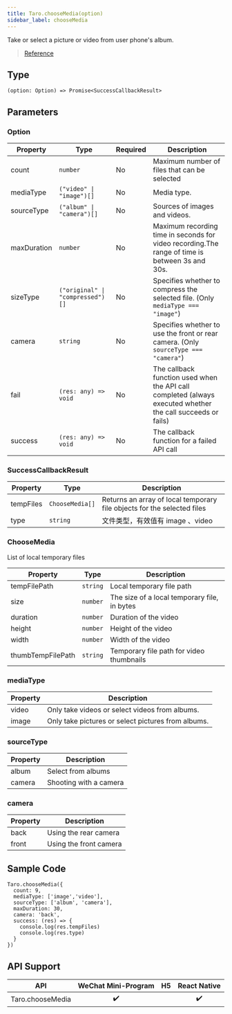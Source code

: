 ```yaml
---
title: Taro.chooseMedia(option)
sidebar_label: chooseMedia
---
```


Take or select a picture or video from user phone's album.

> [Reference](https://developers.weixin.qq.com/miniprogram/dev/api/media/video/wx.chooseMedia.html)

## Type

```tsx
(option: Option) => Promise<SuccessCallbackResult>
```

## Parameters

### Option

<table>
  <thead>
    <tr>
      <th>Property</th>
      <th>Type</th>
      <th style={{ textAlign: "center"}}>Required</th>
      <th>Description</th>
    </tr>
  </thead>
  <tbody>
    <tr>
      <td>count</td>
      <td><code>number</code></td>
      <td style={{ textAlign: "center"}}>No</td>
      <td>Maximum number of files that can be selected</td>
    </tr>
    <tr>
      <td>mediaType</td>
      <td><code>(&quot;video&quot; | &quot;image&quot;)[]</code></td>
      <td style={{ textAlign: "center"}}>No</td>
      <td>Media type.</td>
    </tr>
    <tr>
      <td>sourceType</td>
      <td><code>(&quot;album&quot; | &quot;camera&quot;)[]</code></td>
      <td style={{ textAlign: "center"}}>No</td>
      <td>Sources of images and videos.</td>
    </tr>
    <tr>
      <td>maxDuration</td>
      <td><code>number</code></td>
      <td style={{ textAlign: "center"}}>No</td>
      <td>Maximum recording time in seconds for video recording.The range of time is between 3s and 30s.</td>
    </tr>
    <tr>
      <td>sizeType</td>
      <td><code>(&quot;original&quot; | &quot;compressed&quot;)[]</code></td>
      <td style={{ textAlign: "center"}}>No</td>
      <td>Specifies whether to compress the selected file. (Only <code>mediaType === &quot;image&quot;</code>)</td>
    </tr>
    <tr>
      <td>camera</td>
      <td><code>string</code></td>
      <td style={{ textAlign: "center"}}>No</td>
      <td>Specifies whether to use the front or rear camera. (Only <code>sourceType === &quot;camera&quot;</code>)</td>
    </tr>
    <tr>
      <td>fail</td>
      <td><code>(res: any) =&gt; void</code></td>
      <td style={{ textAlign: "center"}}>No</td>
      <td>The callback function used when the API call completed (always executed whether the call succeeds or fails)</td>
    </tr>
    <tr>
      <td>success</td>
      <td><code>(res: any) =&gt; void</code></td>
      <td style={{ textAlign: "center"}}>No</td>
      <td>The callback function for a failed API call</td>
    </tr>
  </tbody>
</table>

### SuccessCallbackResult

<table>
  <thead>
    <tr>
      <th>Property</th>
      <th>Type</th>
      <th>Description</th>
    </tr>
  </thead>
  <tbody>
    <tr>
      <td>tempFiles</td>
      <td><code>ChooseMedia[]</code></td>
      <td>Returns an array of local temporary file objects for the selected files</td>
    </tr>
    <tr>
      <td>type</td>
      <td><code>string</code></td>
      <td>文件类型，有效值有 image 、video</td>
    </tr>
  </tbody>
</table>

### ChooseMedia

List of local temporary files

<table>
  <thead>
    <tr>
      <th>Property</th>
      <th>Type</th>
      <th>Description</th>
    </tr>
  </thead>
  <tbody>
    <tr>
      <td>tempFilePath</td>
      <td><code>string</code></td>
      <td>Local temporary file path</td>
    </tr>
    <tr>
      <td>size</td>
      <td><code>number</code></td>
      <td>The size of a local temporary file, in bytes</td>
    </tr>
    <tr>
      <td>duration</td>
      <td><code>number</code></td>
      <td>Duration of the video</td>
    </tr>
    <tr>
      <td>height</td>
      <td><code>number</code></td>
      <td>Height of the video</td>
    </tr>
    <tr>
      <td>width</td>
      <td><code>number</code></td>
      <td>Width of the video</td>
    </tr>
    <tr>
      <td>thumbTempFilePath</td>
      <td><code>string</code></td>
      <td>Temporary file path for video thumbnails</td>
    </tr>
  </tbody>
</table>

### mediaType

<table>
  <thead>
    <tr>
      <th>Property</th>
      <th>Description</th>
    </tr>
  </thead>
  <tbody>
    <tr>
      <td>video</td>
      <td>Only take videos or select videos from albums.</td>
    </tr>
    <tr>
      <td>image</td>
      <td>Only take pictures or select pictures from albums.</td>
    </tr>
  </tbody>
</table>

### sourceType

<table>
  <thead>
    <tr>
      <th>Property</th>
      <th>Description</th>
    </tr>
  </thead>
  <tbody>
    <tr>
      <td>album</td>
      <td>Select from albums</td>
    </tr>
    <tr>
      <td>camera</td>
      <td>Shooting with a camera</td>
    </tr>
  </tbody>
</table>

### camera

<table>
  <thead>
    <tr>
      <th>Property</th>
      <th>Description</th>
    </tr>
  </thead>
  <tbody>
    <tr>
      <td>back</td>
      <td>Using the rear camera</td>
    </tr>
    <tr>
      <td>front</td>
      <td>Using the front camera</td>
    </tr>
  </tbody>
</table>

## Sample Code

```tsx
Taro.chooseMedia({
  count: 9,
  mediaType: ['image','video'],
  sourceType: ['album', 'camera'],
  maxDuration: 30,
  camera: 'back',
  success: (res) => {
    console.log(res.tempFiles)
    console.log(res.type)
  }
})
```

## API Support

|       API        | WeChat Mini-Program | H5 | React Native |
|:----------------:|:-------------------:|:--:|:------------:|
| Taro.chooseMedia |         ✔️          |    |      ✔️      |
